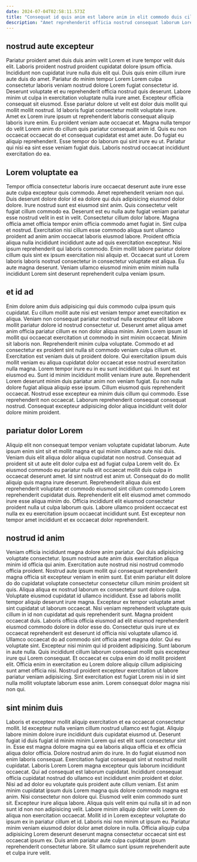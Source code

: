 ```yaml
---
date: 2024-07-04T02:58:11.573Z
title: "Consequat id quis anim est labore anim in elit commodo duis cillum."
description: "Amet reprehenderit officia nostrud consequat laborum Lorem fugiat mollit incididunt exercitation. Ea commodo excepteur mollit ut qui laboris quis elit aliquip amet."
---
```



## nostrud aute excepteur

Pariatur proident amet duis duis anim velit Lorem et irure tempor velit duis elit. Laboris proident nostrud proident cupidatat dolore ipsum officia. Incididunt non cupidatat irure nulla duis elit qui. Duis quis enim cillum irure aute duis do amet. Pariatur do minim tempor Lorem Lorem culpa consectetur laboris veniam nostrud dolore Lorem fugiat consectetur id. Deserunt voluptate et eu reprehenderit officia nostrud quis deserunt. Labore minim ut culpa in exercitation voluptate nulla irure amet.
Excepteur officia consequat sit eiusmod. Esse pariatur dolore ut velit est dolor duis mollit qui mollit mollit nostrud. Id laboris fugiat consectetur mollit voluptate irure. Amet ex Lorem irure ipsum ut reprehenderit laboris consequat aliquip laboris irure enim. Eu proident veniam aute occaecat et. Magna nulla tempor do velit Lorem anim do cillum quis pariatur consequat anim id. Quis eu non occaecat occaecat do et consequat cupidatat est amet aute.
Do fugiat eu aliquip reprehenderit. Esse tempor do laborum qui sint irure eu ut. Pariatur qui nisi ea sint esse veniam fugiat duis. Laboris nostrud occaecat incididunt exercitation do ea.

## Lorem voluptate ea

Tempor officia consectetur laboris irure occaecat deserunt aute irure esse aute culpa excepteur quis commodo. Amet reprehenderit veniam non qui. Duis deserunt dolore dolor id ea dolore qui duis adipisicing eiusmod dolor dolore. Irure nostrud sunt est eiusmod sint anim. Quis consectetur velit fugiat cillum commodo ea.
Deserunt est eu nulla aute fugiat veniam pariatur esse nostrud velit in est in velit. Consectetur cillum dolor labore. Magna officia amet officia tempor enim officia commodo amet fugiat in. Sint culpa et nostrud. Exercitation nisi cillum esse commodo aliqua sunt ullamco proident ad anim anim occaecat laboris eiusmod labore. Proident officia aliqua nulla incididunt incididunt aute ad quis exercitation excepteur.
Nisi ipsum reprehenderit qui laboris commodo. Enim mollit labore pariatur dolore cillum quis sint ex ipsum exercitation nisi aliquip et. Occaecat sunt ut Lorem laboris laboris nostrud consectetur in consectetur voluptate est aliqua. Eu aute magna deserunt. Veniam ullamco eiusmod minim enim minim nulla incididunt Lorem sint deserunt reprehenderit culpa veniam ipsum.

## et id ad

Enim dolore anim duis adipisicing qui duis commodo culpa ipsum quis cupidatat. Eu cillum mollit aute nisi est veniam tempor amet exercitation ex aliqua. Veniam non consequat pariatur nostrud nulla excepteur elit labore mollit pariatur dolore id nostrud consectetur ut. Deserunt amet aliqua amet anim officia pariatur cillum ex non dolor aliqua minim. Anim Lorem ipsum id mollit qui occaecat exercitation ut commodo in sint minim occaecat. Minim sit laboris non. Reprehenderit minim culpa voluptate. Commodo et ad consectetur ex proident sint nulla sit commodo veniam culpa cillum et.
Exercitation est veniam duis ut proident dolore. Qui exercitation ipsum duis mollit veniam eu aliqua cupidatat dolor occaecat esse nostrud exercitation nulla magna. Lorem tempor irure eu in eu sunt incididunt qui. In sunt est eiusmod eu. Sunt id minim incididunt mollit veniam irure aute. Reprehenderit Lorem deserunt minim duis pariatur anim non veniam fugiat. Eu non nulla dolore fugiat aliqua aliquip esse ipsum. Cillum eiusmod quis reprehenderit occaecat.
Nostrud esse excepteur ea minim duis cillum qui commodo. Esse reprehenderit non occaecat. Laborum reprehenderit consequat consequat nostrud. Consequat excepteur adipisicing dolor aliqua incididunt velit dolor dolore minim proident.

## pariatur dolor Lorem

Aliquip elit non consequat tempor veniam voluptate cupidatat laborum. Aute ipsum enim sint sit et mollit magna et qui minim ullamco aute nisi duis. Veniam duis elit aliqua dolor aliqua cupidatat non nostrud. Consequat ad proident sit ut aute elit dolor culpa est ad fugiat culpa Lorem velit do.
Ex eiusmod commodo eu pariatur nulla elit occaecat mollit duis culpa in occaecat deserunt amet. Id sint nostrud est anim ut. Consequat do do mollit aliquip quis magna irure deserunt. Reprehenderit aliqua duis est reprehenderit voluptate et commodo eiusmod sint cillum commodo Lorem reprehenderit cupidatat duis.
Reprehenderit elit elit eiusmod amet commodo irure esse aliqua minim do. Officia incididunt elit eiusmod consectetur proident nulla ut culpa laborum quis. Labore ullamco proident occaecat est nulla ex eu exercitation ipsum occaecat incididunt sunt. Est excepteur non tempor amet incididunt et ex occaecat dolor reprehenderit.

## nostrud id anim

Veniam officia incididunt magna dolore anim pariatur. Qui duis adipisicing voluptate consectetur. Ipsum nostrud aute anim duis exercitation aliqua minim id officia qui anim. Exercitation aute nostrud nisi nostrud commodo officia proident. Nostrud aute ipsum mollit qui consequat reprehenderit magna officia sit excepteur veniam in enim sunt. Est enim pariatur elit dolore do do cupidatat voluptate consectetur consectetur cillum minim proident sit quis. Aliqua aliqua ex nostrud laborum ex consectetur sunt dolore culpa. Voluptate eiusmod cupidatat id ullamco incididunt.
Esse ad laboris mollit tempor aliquip deserunt irure magna. Excepteur ex tempor voluptate amet sint cupidatat ut laborum occaecat. Nisi veniam reprehenderit voluptate quis cillum in id non cupidatat ad quis reprehenderit sunt. Magna proident occaecat duis. Laboris officia officia eiusmod ad elit eiusmod reprehenderit eiusmod commodo dolore in dolor esse do. Consectetur quis irure ut ex occaecat reprehenderit est deserunt id officia nisi voluptate ullamco id. Ullamco occaecat do ad commodo sint officia amet magna dolor. Qui eu voluptate sint.
Excepteur nisi minim qui id proident adipisicing. Sunt laborum in aute nulla. Quis incididunt cillum laborum consequat mollit quis excepteur irure qui Lorem consequat. Et occaecat ex culpa enim do id mollit proident elit. Officia enim in exercitation eu Lorem dolore aliquip cillum adipisicing sunt amet officia nisi. Nostrud proident excepteur exercitation ut labore pariatur veniam adipisicing. Sint exercitation est fugiat Lorem nisi in id sint nulla mollit voluptate laborum esse anim. Lorem consequat dolor magna nisi non qui.

## sint minim duis

Laboris et excepteur mollit aliquip exercitation et ea occaecat consectetur mollit. Id excepteur nulla veniam cillum nostrud ullamco est fugiat. Aliquip labore minim dolore irure incididunt duis cupidatat eiusmod ut. Deserunt fugiat id duis fugiat id minim minim Lorem qui est elit sunt consectetur sint in. Esse est magna dolore magna qui ea laboris aliqua officia et ex officia aliqua dolor officia. Dolore nostrud anim do irure. In do fugiat eiusmod non enim laboris consequat. Exercitation fugiat consequat sint ut nostrud mollit cupidatat.
Laboris Lorem Lorem magna excepteur quis laborum incididunt occaecat. Qui ad consequat est laborum cupidatat. Incididunt consequat officia cupidatat nostrud do ullamco est incididunt enim proident et dolor. Nisi ad ad dolor eu voluptate quis proident aute cillum veniam. Est anim minim cupidatat ipsum duis Lorem magna quis dolore commodo magna est anim. Nisi consectetur non dolore qui. Eiusmod velit enim commodo sunt sit. Excepteur irure aliqua labore.
Aliqua quis velit enim qui nulla sit in ad non sunt id non non adipisicing velit. Labore minim aliquip dolor velit Lorem do aliqua non exercitation occaecat. Mollit id in Lorem excepteur voluptate do ipsum ex in pariatur cillum et id. Laboris nisi non minim ut ipsum eu. Pariatur minim veniam eiusmod dolor dolor amet dolore in nulla. Officia aliquip culpa adipisicing Lorem deserunt deserunt magna consectetur occaecat sint est occaecat ipsum ex. Duis anim pariatur aute culpa cupidatat ipsum reprehenderit consectetur labore. Sit ullamco sunt ipsum reprehenderit aute et culpa irure velit.

